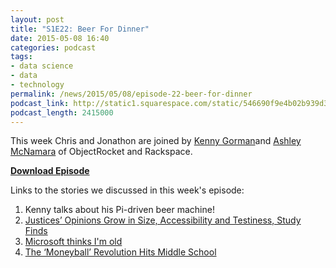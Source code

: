 ```yaml
---
layout: post
title: "S1E22: Beer For Dinner"
date: 2015-05-08 16:40
categories: podcast
tags:
- data science
- data
- technology
permalink: /news/2015/05/08/episode-22-beer-for-dinner
podcast_link: http://static1.squarespace.com/static/546690f9e4b02b939d34b2b1/546691b4e4b01fdff0c848ac/554ce642e4b04233d631538a/1431103180058/Partially_Derivative_Episode_22.mp3
podcast_length: 2415000
---
```


This week Chris and Jonathon are joined by [Kenny
Gorman](http://www.kennygorman.com/)and [Ashley
McNamara](https://about.me/ashleymcnamara) of ObjectRocket and
Rackspace.

[**Download Episode**](http://static1.squarespace.com/static/546690f9e4b02b939d34b2b1/546691b4e4b01fdff0c848ac/554ce642e4b04233d631538a/1431103180058/Partially_Derivative_Episode_22.mp3)

Links to the stories we discussed in this week's episode:

1.  Kenny talks about his Pi-driven beer machine!
2.  [Justices’ Opinions Grow in Size, Accessibility and Testiness, Study
Finds](http://www.nytimes.com/2015/05/05/us/justices-opinions-grow-in-size-accessibility-and-testiness-study-finds.html)
3.  [Microsoft thinks I'm old](http://how-old.net)
4.  [The ‘Moneyball’ Revolution Hits Middle
School](http://www.wsj.com/articles/the-moneyball-revolution-hits-middle-school-1429631993)
